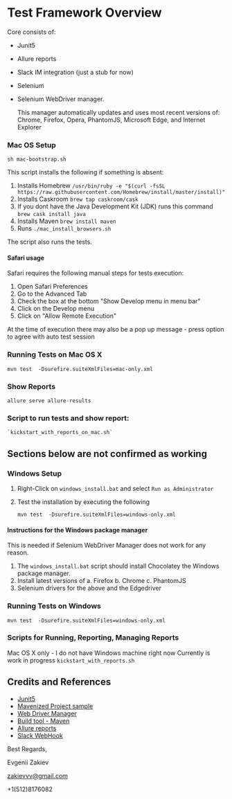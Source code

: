 # Test Framework Overview
Core consists of:
 - Junit5
 - Allure reports
 - Slack IM integration (just a stub for now)
 - Selenium
 - Selenium WebDriver manager.
     
    This manager automatically updates and uses most recent versions of:
    Chrome, Firefox, Opera, PhantomJS, Microsoft Edge, and Internet Explorer

### Mac OS Setup

   ```
   sh mac-bootstrap.sh
   ```

This script installs the following if something is absent:

1. Installs Homebrew `/usr/bin/ruby -e "$(curl -fsSL https://raw.githubusercontent.com/Homebrew/install/master/install)"`
2. Installs Caskroom `brew tap caskroom/cask`
3. If you dont have the Java Development Kit (JDK) runs this command `brew cask install java`
4. Installs Maven `brew install maven`
5. Runs `./mac_install_browsers.sh`

The script also runs the tests.

#### Safari usage

Safari requires the following manual steps for tests execution:

1. Open Safari Preferences
2. Go to the Advanced Tab
3. Check the box at the bottom "Show Develop menu in menu bar"
4. Click on the Develop menu 
5. Click on "Allow Remote Execution"

At the time of execution there may also be a pop up message - press option to agree with auto test session

### Running Tests on Mac OS X
   `mvn test  -Dsurefire.suiteXmlFiles=mac-only.xml`   

### Show Reports
   `allure serve allure-results`

### Script to run tests and show report:
    `kickstart_with_reports_on_mac.sh`

## Sections below are not confirmed as working 

### Windows Setup

1. Right-Click on `windows_install.bat` and select `Run as Administrator`
2. Test the installation by executing the following

   `mvn test  -Dsurefire.suiteXmlFiles=windows-only.xml`
#### Instructions for the Windows package manager
This is needed if Selenium WebDriver Manager does not work for any reason.

1. The `windows_install.bat` script should install Chocolatey the Windows package manager.
2. Install latest versions of 
    a. Firefox
    b. Chrome
    c. PhantomJS
3. Selenium drivers for the above and the Edgedriver   
   
### Running Tests on Windows
   `mvn test  -Dsurefire.suiteXmlFiles=windows-only.xml`
   
### Scripts for Running, Reporting, Managing Reports
   Mac OS X only - I do not have Windows machine right now
   Currently is work in progress
   `kickstart_with_reports.sh`
   
## Credits and References
 - [Junit5](https://www.junit.org)
 - [Mavenized Project sample](https://github.com/lazycoderio/Basic-Selenium-Java)
 - [Web Driver Manager](https://github.com/bonigarcia/webdrivermanager)
 - [Build tool - Maven](https://maven.apache.org)
 - [Allure reports](https://docs.qameta.io/allure/#_about)
 - [Slack WebHook](https://github.com/gpedro/slack-webhook)
 
Best Regards,

Evgenii Zakiev

zakievvv@gmail.com

+1(512)8176082
 
    
